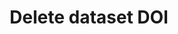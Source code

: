 ---
title: Delete dataset DOI
excerpt: >-
  Delete a DOI ([Digital Object Identifier](https://www.doi.org/)) associated
  with a dataset.
api:
  file: data-world.json
  operationId: deleteDoi
hidden: false
---